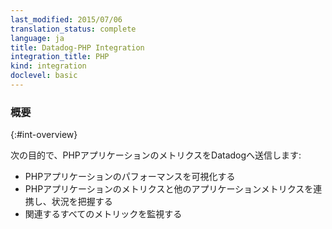 ```yaml
---
last_modified: 2015/07/06
translation_status: complete
language: ja
title: Datadog-PHP Integration
integration_title: PHP
kind: integration
doclevel: basic
---
```


<!-- Connect your PHP applications to Datadog to:

* Visualize their performance
* Correlate their performance with the rest of your applications
* Monitor any relevant metric -->

### 概要
{:#int-overview}

次の目的で、PHPアプリケーションのメトリクスをDatadogへ送信します:

* PHPアプリケーションのパフォーマンスを可視化する
* PHPアプリケーションのメトリクスと他のアプリケーションメトリクスを連携し、状況を把握する
* 関連するすべてのメトリックを監視する
